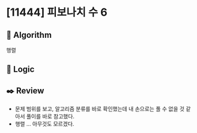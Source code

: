 # [11444] 피보나치 수 6

## :pushpin: **Algorithm**

행렬

## :round_pushpin: **Logic**

## :black_nib: **Review**

- 문제 범위를 보고, 알고리즘 분류를 바로 확인했는데 내 손으로는 풀 수 없을 것 같아서 풀이를 바로 참고했다.
- 행렬 ... 아무것도 모르겠다.